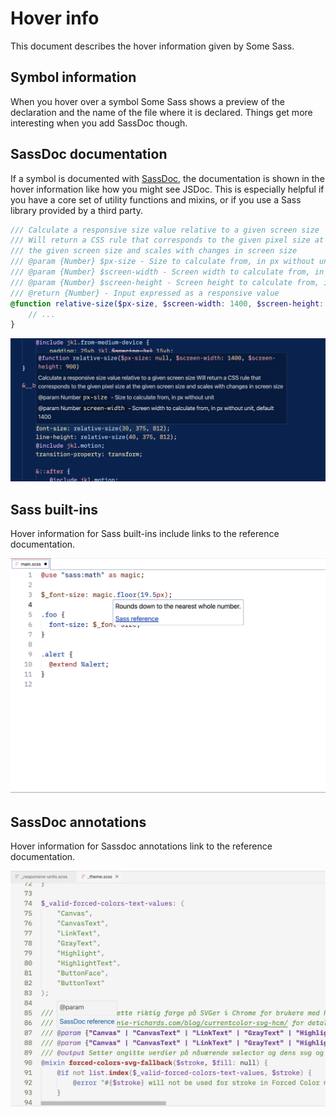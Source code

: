 # Hover info

This document describes the hover information given by Some Sass.

## Symbol information

When you hover over a symbol Some Sass shows a preview of the declaration and the name of the file where it is declared. Things get more interesting when you add SassDoc though.

## SassDoc documentation

If a symbol is documented with [SassDoc], the documentation is shown in the hover information like how you might see JSDoc. This is especially helpful if you have a core set of utility functions and mixins, or if you use a Sass library provided by a third party.

```scss
/// Calculate a responsive size value relative to a given screen size
/// Will return a CSS rule that corresponds to the given pixel size at
/// the given screen size and scales with changes in screen size
/// @param {Number} $px-size - Size to calculate from, in px without unit
/// @param {Number} $screen-width - Screen width to calculate from, in px without unit, default 1400
/// @param {Number} $screen-height - Screen height to calculate from, in px without unit, default 900
/// @return {Number} - Input expressed as a responsive value
@function relative-size($px-size, $screen-width: 1400, $screen-height: 900) {
	// ...
}
```

![Screenshot showing hover info for a function named relative-size. There's a description of what the function does. There's a list of three parameters of type Number, two of them shown with default values and each with a description.](../images/usage/sassdoc-hover.png)

## Sass built-ins

Hover information for Sass built-ins include links to the reference documentation.

![Screenshot showing hover info for the floor function. The information reads Rounds down to the nearest number and includes a link titled Sass reference.](../images/usage/sass-built-in-hover.png)

## SassDoc annotations

Hover information for Sassdoc annotations link to the reference documentation.

![Screenshot showing hover info for @param in a SassDoc block. @param and a link to SassDoc reference.](../images/usage/sassdoc-annotation-hover.png)

[SassDoc]: http://sassdoc.com/annotations#description
